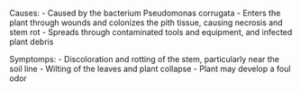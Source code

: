 
Causes:
	-   Caused by the bacterium Pseudomonas corrugata
	-   Enters the plant through wounds and colonizes the pith tissue, causing necrosis and stem rot
	-   Spreads through contaminated tools and equipment, and infected plant debris

Symptomps:
	-   Discoloration and rotting of the stem, particularly near the soil line
	-   Wilting of the leaves and plant collapse
	-   Plant may develop a foul odor
